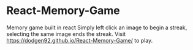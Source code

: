 # React-Memory-Game
Memory game built in react
Simply left click an image to begin a streak, selecting the same image ends the streak.
Visit https://dodgen92.github.io/React-Memory-Game/ to play.
